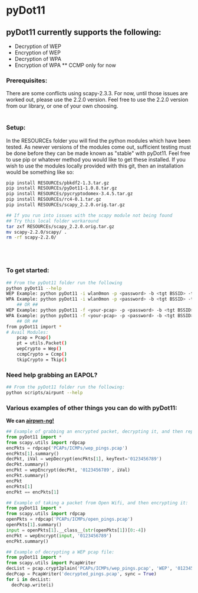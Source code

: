 # pyDot11

## pyDot11 currently supports the following:
* Decryption of WEP
* Encryption of WEP
* Decryption of WPA
* Encryption of WPA
    ** CCMP only for now

### Prerequisites:
There are some conflicts using scapy-2.3.3.  For now, until those issues are worked out, please use the 2.2.0 version.  Feel free to use the 2.2.0 version from our library, or one of your own choosing.
<br><br>

### Setup:
        
In the RESOURCEs folder you will find the python modules which have been tested.  As newver versions of the modules come out, sufficient testing must be done before they can be made known as "stable" with pyDot11.  Feel free to use pip or whatever method you would like to get these installed.  If you wish to use the modules locally provided with this git, then an installation would be something like so:
````bash
pip install RESOURCEs/pbkdf2-1.3.tar.gz
pip install RESOURCEs/pyDot11-1.0.8.tar.gz
pip install RESOURCEs/pycryptodomex-3.4.5.tar.gz
pip install RESOURCEs/rc4-0.1.tar.gz
pip install RESOURCEs/scapy_2.2.0.orig.tar.gz

## If you run into issues with the scapy module not being found
## Try this local folder workaround
tar zxf RESOURCEs/scapy_2.2.0.orig.tar.gz
mv scapy-2.2.0/scapy/ .
rm -rf scapy-2.2.0/
````
<br><br>

### To get started: 
````bash
## From the pyDot11 folder run the following
python pyDot11 --help
WEP Example: python pyDot11 -i wlan0mon -p <password> -b <tgt BSSID> -t wep
WPA Example: python pyDot11 -i wlan0mon -p <password> -b <tgt BSSID> -t wpa -e <tgt ESSID>
    ## OR ##
WEP Example: python pyDot11 -f <your-pcap> -p <password> -b <tgt BSSID> -t wep
WPA Example: python pyDot11 -f <your-pcap> -p <password> -b <tgt BSSID> -t wpa -e <tgt ESSID>
    ## OR ##
from pyDot11 import *
# Avail Modules:
    pcap = Pcap()
    pt = utils.Packet()
    wepCrypto = Wep()
    ccmpCrypto = Ccmp()
    tkipCrypto = Tkip()
````
### Need help grabbing an EAPOL?
````bash
## From the pyDot11 folder run the following:
python scripts/airpunt --help
````
### Various examples of other things you can do with pyDot11:
<strong>We can <a href="https://github.com/ICSec/airpwn-ng">airpwn-ng!</href></strong>
````python
## Example of grabbing an encrypted packet, decrypting it, and then replaying it:
from pyDot11 import *
from scapy.utils import rdpcap
encPkts = rdpcap('PCAPs/ICMPs/wep_pings.pcap')
encPkts[1].summary()
decPkt, iVal = wepDecrypt(encPkts[1], keyText='0123456789')
decPkt.summary()
encPkt = wepEncrypt(decPkt, '0123456789', iVal)
encPkt.summary()
encPkt
encPkts[1]
encPkt == encPkts[1]
````

````python
## Example of taking a packet from Open Wifi, and then encrypting it:
from pyDot11 import *
from scapy.utils import rdpcap
openPkts = rdpcap('PCAPs/ICMPs/open_pings.pcap')
openPkts[1].summary()
input = openPkts[1].__class__(str(openPkts[1])[0:-4])
encPkt = wepEncrypt(input, '0123456789')
encPkt.summary()
````

````python
## Example of decrypting a WEP pcap file:
from pyDot11 import *
from scapy.utils import PcapWriter
decList = pcap.crypt2plain('PCAPs/ICMPs/wep_pings.pcap', 'WEP', '0123456789')
decPcap = PcapWriter('decrypted_pings.pcap', sync = True)
for i in decList:
  decPcap.write(i)
````
